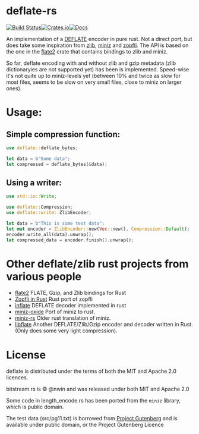 # deflate-rs

[![Build Status](https://travis-ci.org/image-rs/deflate-rs.svg)](https://travis-ci.org/image-rs/deflate-rs)[![Crates.io](https://img.shields.io/crates/v/deflate.svg)](https://crates.io/crates/deflate)[![Docs](https://docs.rs/deflate/badge.svg)](https://docs.rs/deflate)


An implementation of a [DEFLATE](http://www.gzip.org/zlib/rfc-deflate.html) encoder in pure rust. Not a direct port, but does take some inspiration from [zlib](http://www.zlib.net/), [miniz](https://github.com/richgel999/miniz) and [zopfli](https://github.com/google/zopfli). The API is based on the one in the [flate2](https://crates.io/crates/flate2) crate that contains bindings to zlib and miniz.

So far, deflate encoding with and without zlib and gzip metadata (zlib dictionaryies are not supported yet) has been is implemented. Speed-wise it's not quite up to miniz-levels yet (between 10% and twice as slow for most files, seems to be slow on very small files, close to miniz on larger ones).

# Usage:
## Simple compression function:
``` rust
use deflate::deflate_bytes;

let data = b"Some data";
let compressed = deflate_bytes(&data);
```

## Using a writer:

``` rust
use std::io::Write;

use deflate::Compression;
use deflate::write::ZlibEncoder;

let data = b"This is some test data";
let mut encoder = ZlibEncoder::new(Vec::new(), Compression::Default);
encoder.write_all(data).unwrap();
let compressed_data = encoder.finish().unwrap();
```

# Other deflate/zlib rust projects from various people
* [flate2](http://alexcrichton.com/flate2-rs/flate2/index.html) FLATE, Gzip, and Zlib bindings for Rust
* [Zopfli in Rust](https://github.com/carols10cents/zopfli) Rust port of zopfli
* [inflate](https://github.com/PistonDevelopers/inflate) DEFLATE decoder implemented in rust
* [miniz-oxide](https://github.com/Frommi/miniz_oxide) Port of miniz to rust.
* [miniz-rs](https://github.com/alexchandel/miniz-rs) Older rust translation of miniz.
* [libflate](https://github.com/sile/libflate) Another DEFLATE/Zlib/Gzip encoder and decoder written in Rust. (Only does some very light compression).

# License
deflate is distributed under the terms of both the MIT and Apache 2.0 licences.

bitstream.rs is © @nwin and was released under both MIT and Apache 2.0

Some code in length_encode.rs has been ported from the `miniz` library, which is public domain.

The test data (src/pg11.txt) is borrowed from [Project Gutenberg](https://www.gutenberg.org/ebooks/11) and is available under public domain, or the Project Gutenberg Licence
